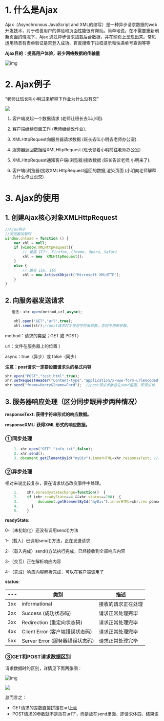 # 1. 什么是Ajax

Ajax（Asynchronous JavaScript and XML的缩写）是一种异步请求数据的web开发技术，对于改善用户的体验和页面性能很有帮助。简单地说，在不需要重新刷新页面的情况下，Ajax 通过异步请求加载后台数据，并在网页上呈现出来。常见运用场景有表单验证是否登入成功、百度搜索下拉框提示和快递单号查询等等

**Ajax目的：提高用户体验，较少网络数据的传输量**

![img](https://user-gold-cdn.xitu.io/2019/8/27/16cd0c2415db5cc8?imageslim)

# 2. Ajax例子

“老师让班长叫小明过来解释下作业为什么没有交”

![](https://gitee.com/krislin_zhao/IMGcloud/raw/master/img/20200521134128.png)

1. 客户端发起一个数据请求 (老师让班长去叫小明). 

2. 客户端继续页面工作 (老师继续改作业). 

3. XMLHttpRequest向服务器请求数据 (班长去叫小明去老师办公室). 

4. 服务器返回数据给XMLHttpRequest (班长领着小明前往老师办公室). 

5. XMLHttpRequest通知客户端(浏览器)接收数据 (班长告诉老师,小明来了). 

6. 客户端(浏览器)接收XMLHttpRequest返回的数据,渲染页面 (小明向老师解释为什么作业没交). 

# 3. Ajax的使用

## 1. **创建Ajax核心对象XMLHttpRequest**

```javascript
//Ajax例子
//浏览器加载时
window.onload = function () {
    var xhl = null;
    if (window.XMLHttpRequest){
        // 兼容 IE7+, Firefox, Chrome, Opera, Safari
        xhl = new  XMLHttpRequest();
    }
    else {
        // 兼容 IE6, IE5 
        xhl = new ActiveXObject("Microsoft.XMLHTTP");
    }
}
```

## 2. **向服务器发送请求**

```javascript
   语法: xhr.open(method,url,async);
    
    xhl.open("GET","url",true);
    xhl.send(str);//post请求时才使用字符串参数，否则不用带参数。
```

method：请求的类型；GET 或 POST）

url：文件在服务器上的位置 ）

async：true（异步）或 false（同步）

**注意：post请求一定要设置请求头的格式内容**

```javascript
xhr.open("POST","test.html",true);  
xhr.setRequestHeader("Content-type","application/x-www-form-urlencoded");  
xhr.send("fname=Henry&lname=Ford");  //post请求参数放在send里面，即请求体
```

## 3. **服务器响应处理（区分同步跟异步两种情况）**

**responseText: 获得字符串形式的响应数据。**

**responseXML: 获得XML 形式的响应数据。**

### **①同步处理**

```javascript
    1. xhr.open("GET","info.txt",false);  
    2. xhr.send();  
    3. document.getElementById("myDiv").innerHTML=xhr.responseText; //获取数据直接显示在页面上
```

### **②异步处理**

相对来说比较复杂，要在请求状态改变事件中处理。

```javascript
    1.    xhr.onreadystatechange=function()  { 
    2.    if (xhr.readyState==4 &&xhr.status==200)  { 
    3.         document.getElementById("myDiv").innerHTML=xhr.res ponseText;  
    4.      }
    5.    }  
```

**readyState:**

0-（未初始化）还没有调用send()方法

1-（载入）已调用send()方法，正在发送请求

2-（载入完成）send()方法执行完成，已经接收到全部响应内容

3-（交互）正在解析响应内容

4-（完成）响应内容解析完成，可以在客户端调用了

**status:**

| ---  | 类别                            | 描述               |
| ---- | ------------------------------- | ------------------ |
| 1xx  | informational                   | 接收的请求正在处理 |
| 2xx  | Success (成功状态码)            | 请求正常处理完毕   |
| 3xx  | Redirection (重定向状态码)      | 请求正常处理完毕   |
| 4xx  | Client Error (客户端错误状态码) | 请求正常处理完毕   |
| 5xx  | Server Error (服务器错误状态码) | 请求正常处理完毕   |

### **③GET和POST请求数据区别**

请求数据时的区别，详情见下面两张图：

![img](https://user-gold-cdn.xitu.io/2019/8/27/16cd0c241943970f?imageslim)

![](https://gitee.com/krislin_zhao/IMGcloud/raw/master/img/20200521134958.png)

总而言之：

- GET请求的差数直接拼接在url上面
- POST请求的参数就不是放在url了，而是放在send里面，即请求体四、结束语